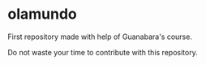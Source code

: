 # olamundo
 First repository made with help of Guanabara's course.
 
 Do not waste your time to contribute with this repository.